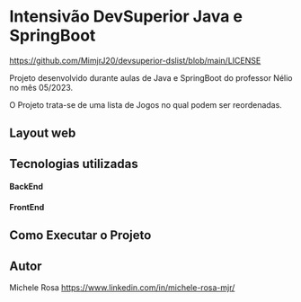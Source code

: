 # Intensivão DevSuperior Java e SpringBoot
https://github.com/MimjrJ20/devsuperior-dslist/blob/main/LICENSE

Projeto desenvolvido durante aulas de Java e SpringBoot do professor Nélio no mês 05/2023.

O Projeto trata-se de uma lista de Jogos no qual podem ser reordenadas.


## Layout web


## Tecnologias utilizadas


#### BackEnd

#### FrontEnd


## Como Executar o Projeto


## Autor

Michele Rosa
https://www.linkedin.com/in/michele-rosa-mjr/

